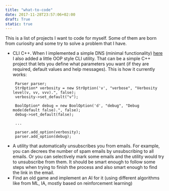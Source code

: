 ```yaml
---
title: "what-to-code"
date: 2017-11-28T23:57:06+02:00
draft: True 
static: true
---
```

This is a list of projects I want to code for myself. Some of them are born from curiosity and some try to solve a problem that I have.

 - CLI C++.
   When I implemented a simple DNS (minimal functionality) [here](https://github.com/mateimicu/dns) I also added a little OOP style CLI
   utility. That can be a simple C++ project that lets you define what parameters you want (if they are required, default values and help messages).
   This is how it currently works:
   ```
    Parser parser;
    StrOption* verbosity = new StrOption('v', "verbose", "Verbosity level(v, vv, vvv).", false);
    verbosity->set_default("v");

    BoolOption* debug = new BoolOption('d', "debug", "Debug mode(default false).", false);
    debug->set_default(false);

    ...

    parser.add_option(verbosity);
    parser.add_option(debug);
   ```
 - A utility that automatically unsubscribes you from emails. For example, you can decrees the number of spam emails by unsubscribing to all
   emails. Or you can selectively mark some emails and the utility would try to unsubscribe from them.
   It should be smart enough to follow some steps when trying to finish the process and also smart enough to find the link in the email.
 - Find an old game and implement an AI for it (using different algorithms like from ML, IA, mostly based on reinforcement learning)


